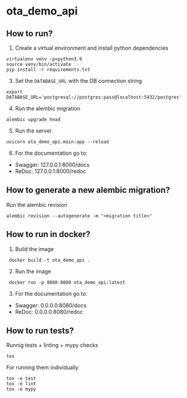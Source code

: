 ota_demo_api
==================

How to run?
-----------
1. Create a virtual environment and install python dependencies
```
virtualenv venv -p=python3.9
source venv/bin/activate
pip install -r requirements.txt
```



3. Set the `DATABASE_URL` with the DB connection string
```
export DATABASE_URL='postgresql://postgres:pass@localhost:5432/postgres'
```

4. Run the alembic migration
```
alembic upgrade head
```


5. Run the server
```
uvicorn ota_demo_api.main:app --reload
```

6. For the documentation go to:
  * Swagger: 127.0.0.1:8000/docs
  * ReDoc: 127.0.0.1:8000/redoc


How to generate a new alembic migration?
----------------------------------------
Run the alembic revision
```
alembic revision --autogenerate -m "<migration title>"
```



How to run in docker?
-----------
 1. Build the image
```
 docker build -t ota_demo_api .
```

 2. Run the image
```
 docker run -p 8080:8080 ota_demo_api:latest
```

 3. For the documentation go to:
   * Swagger: 0.0.0.0:8080/docs
   * ReDoc: 0.0.0.0:8080/redoc


How to run tests?
-----------------

Runnig tests + linting + mypy checks
```
tox
```

For running them individually
```
tox -e test
tox -e lint
tox -e mypy
```
